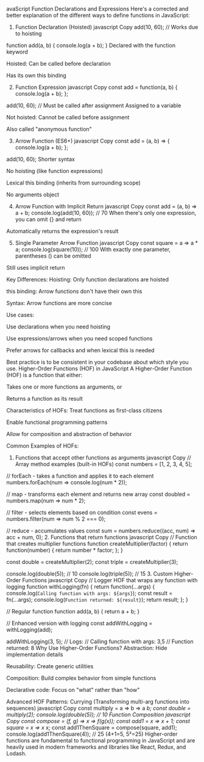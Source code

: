 avaScript Function Declarations and Expressions
Here's a corrected and better explanation of the different ways to define functions in JavaScript:

1. Function Declaration (Hoisted)
javascript
Copy
add(10, 60); // Works due to hoisting

function add(a, b) {
    console.log(a + b);
}
Declared with the function keyword

Hoisted: Can be called before declaration

Has its own this binding

2. Function Expression
javascript
Copy
const add = function(a, b) {
    console.log(a + b);
};

add(10, 60); // Must be called after assignment
Assigned to a variable

Not hoisted: Cannot be called before assignment

Also called "anonymous function"

3. Arrow Function (ES6+)
javascript
Copy
const add = (a, b) => {
    console.log(a + b);
};

add(10, 60);
Shorter syntax

No hoisting (like function expressions)

Lexical this binding (inherits from surrounding scope)

No arguments object

4. Arrow Function with Implicit Return
javascript
Copy
const add = (a, b) => a + b;
console.log(add(10, 60)); // 70
When there's only one expression, you can omit {} and return

Automatically returns the expression's result

5. Single Parameter Arrow Function
javascript
Copy
const square = a => a * a;
console.log(square(10)); // 100
With exactly one parameter, parentheses () can be omitted

Still uses implicit return

Key Differences:
Hoisting: Only function declarations are hoisted

this binding: Arrow functions don't have their own this

Syntax: Arrow functions are more concise

Use cases:

Use declarations when you need hoisting

Use expressions/arrows when you need scoped functions

Prefer arrows for callbacks and when lexical this is needed

Best practice is to be consistent in your codebase about which style you use.
Higher-Order Functions (HOF) in JavaScript
A Higher-Order Function (HOF) is a function that either:

Takes one or more functions as arguments, or

Returns a function as its result

Characteristics of HOFs:
Treat functions as first-class citizens

Enable functional programming patterns

Allow for composition and abstraction of behavior

Common Examples of HOFs:

1. Functions that accept other functions as arguments
javascript
Copy
// Array method examples (built-in HOFs)
const numbers = [1, 2, 3, 4, 5];

// forEach - takes a function and applies it to each element
numbers.forEach(num => console.log(num * 2));

// map - transforms each element and returns new array
const doubled = numbers.map(num => num * 2);

// filter - selects elements based on condition
const evens = numbers.filter(num => num % 2 === 0);

// reduce - accumulates values
const sum = numbers.reduce((acc, num) => acc + num, 0);
2. Functions that return functions
javascript
Copy
// Function that creates multiplier functions
function createMultiplier(factor) {
  return function(number) {
    return number * factor;
  };
}

const double = createMultiplier(2);
const triple = createMultiplier(3);

console.log(double(5)); // 10
console.log(triple(5)); // 15
3. Custom Higher-Order Functions
javascript
Copy
// Logger HOF that wraps any function with logging
function withLogging(fn) {
  return function(...args) {
    console.log(`Calling function with args: ${args}`);
    const result = fn(...args);
    console.log(`Function returned: ${result}`);
    return result;
  };
}

// Regular function
function add(a, b) {
  return a + b;
}

// Enhanced version with logging
const addWithLogging = withLogging(add);

addWithLogging(3, 5);
// Logs:
// Calling function with args: 3,5
// Function returned: 8
Why Use Higher-Order Functions?
Abstraction: Hide implementation details

Reusability: Create generic utilities

Composition: Build complex behavior from simple functions

Declarative code: Focus on "what" rather than "how"

Advanced HOF Patterns:
Currying (Transforming multi-arg functions into sequences)
javascript
Copy
const multiply = a => b => a *b;
const double = multiply(2);
console.log(double(5)); // 10
Function Composition
javascript
Copy
const compose = (f, g) => x => f(g(x));
const add1 = x => x + 1;
const square = x => x* x;
const add1ThenSquare = compose(square, add1);
console.log(add1ThenSquare(4)); // 25 (4+1=5, 5²=25)
Higher-order functions are fundamental to functional programming in JavaScript and are heavily used in modern frameworks and libraries like React, Redux, and Lodash.
